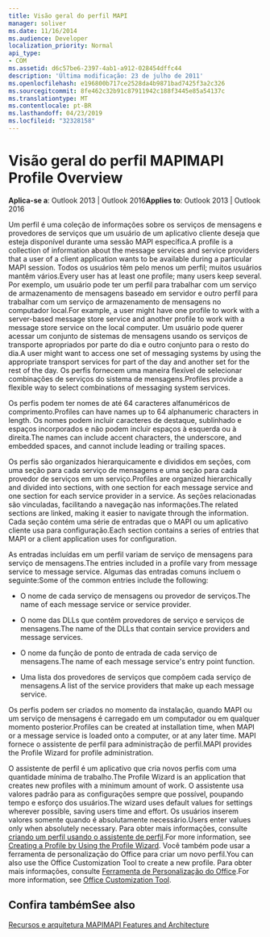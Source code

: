 ```yaml
---
title: Visão geral do perfil MAPI
manager: soliver
ms.date: 11/16/2014
ms.audience: Developer
localization_priority: Normal
api_type:
- COM
ms.assetid: d6c57be6-2397-4ab1-a912-028454dffc44
description: 'Última modificação: 23 de julho de 2011'
ms.openlocfilehash: e196800b717ce2528da4b9871bad7425f3a2c326
ms.sourcegitcommit: 8fe462c32b91c87911942c188f3445e85a54137c
ms.translationtype: MT
ms.contentlocale: pt-BR
ms.lasthandoff: 04/23/2019
ms.locfileid: "32328158"
---
```

# <a name="mapi-profile-overview"></a><span data-ttu-id="b081a-103">Visão geral do perfil MAPI</span><span class="sxs-lookup"><span data-stu-id="b081a-103">MAPI Profile Overview</span></span>

  
  
<span data-ttu-id="b081a-104">**Aplica-se a**: Outlook 2013 | Outlook 2016</span><span class="sxs-lookup"><span data-stu-id="b081a-104">**Applies to**: Outlook 2013 | Outlook 2016</span></span> 
  
<span data-ttu-id="b081a-105">Um perfil é uma coleção de informações sobre os serviços de mensagens e provedores de serviços que um usuário de um aplicativo cliente deseja que esteja disponível durante uma sessão MAPI específica.</span><span class="sxs-lookup"><span data-stu-id="b081a-105">A profile is a collection of information about the message services and service providers that a user of a client application wants to be available during a particular MAPI session.</span></span> <span data-ttu-id="b081a-106">Todos os usuários têm pelo menos um perfil; muitos usuários mantêm vários.</span><span class="sxs-lookup"><span data-stu-id="b081a-106">Every user has at least one profile; many users keep several.</span></span> <span data-ttu-id="b081a-107">Por exemplo, um usuário pode ter um perfil para trabalhar com um serviço de armazenamento de mensagens baseado em servidor e outro perfil para trabalhar com um serviço de armazenamento de mensagens no computador local.</span><span class="sxs-lookup"><span data-stu-id="b081a-107">For example, a user might have one profile to work with a server-based message store service and another profile to work with a message store service on the local computer.</span></span> <span data-ttu-id="b081a-108">Um usuário pode querer acessar um conjunto de sistemas de mensagens usando os serviços de transporte apropriados por parte do dia e outro conjunto para o resto do dia.</span><span class="sxs-lookup"><span data-stu-id="b081a-108">A user might want to access one set of messaging systems by using the appropriate transport services for part of the day and another set for the rest of the day.</span></span> <span data-ttu-id="b081a-109">Os perfis fornecem uma maneira flexível de selecionar combinações de serviços do sistema de mensagens.</span><span class="sxs-lookup"><span data-stu-id="b081a-109">Profiles provide a flexible way to select combinations of messaging system services.</span></span> 
  
<span data-ttu-id="b081a-110">Os perfis podem ter nomes de até 64 caracteres alfanuméricos de comprimento.</span><span class="sxs-lookup"><span data-stu-id="b081a-110">Profiles can have names up to 64 alphanumeric characters in length.</span></span> <span data-ttu-id="b081a-111">Os nomes podem incluir caracteres de destaque, sublinhado e espaços incorporados e não podem incluir espaços à esquerda ou à direita.</span><span class="sxs-lookup"><span data-stu-id="b081a-111">The names can include accent characters, the underscore, and embedded spaces, and cannot include leading or trailing spaces.</span></span> 
  
<span data-ttu-id="b081a-112">Os perfis são organizados hierarquicamente e divididos em seções, com uma seção para cada serviço de mensagens e uma seção para cada provedor de serviços em um serviço.</span><span class="sxs-lookup"><span data-stu-id="b081a-112">Profiles are organized hierarchically and divided into sections, with one section for each message service and one section for each service provider in a service.</span></span> <span data-ttu-id="b081a-113">As seções relacionadas são vinculadas, facilitando a navegação nas informações.</span><span class="sxs-lookup"><span data-stu-id="b081a-113">The related sections are linked, making it easier to navigate through the information.</span></span> <span data-ttu-id="b081a-114">Cada seção contém uma série de entradas que o MAPI ou um aplicativo cliente usa para configuração.</span><span class="sxs-lookup"><span data-stu-id="b081a-114">Each section contains a series of entries that MAPI or a client application uses for configuration.</span></span>
  
<span data-ttu-id="b081a-115">As entradas incluídas em um perfil variam de serviço de mensagens para serviço de mensagens.</span><span class="sxs-lookup"><span data-stu-id="b081a-115">The entries included in a profile vary from message service to message service.</span></span> <span data-ttu-id="b081a-116">Algumas das entradas comuns incluem o seguinte:</span><span class="sxs-lookup"><span data-stu-id="b081a-116">Some of the common entries include the following:</span></span>
  
- <span data-ttu-id="b081a-117">O nome de cada serviço de mensagens ou provedor de serviços.</span><span class="sxs-lookup"><span data-stu-id="b081a-117">The name of each message service or service provider.</span></span>
    
- <span data-ttu-id="b081a-118">O nome das DLLs que contêm provedores de serviço e serviços de mensagens.</span><span class="sxs-lookup"><span data-stu-id="b081a-118">The name of the DLLs that contain service providers and message services.</span></span>
    
- <span data-ttu-id="b081a-119">O nome da função de ponto de entrada de cada serviço de mensagens.</span><span class="sxs-lookup"><span data-stu-id="b081a-119">The name of each message service's entry point function.</span></span>
    
- <span data-ttu-id="b081a-120">Uma lista dos provedores de serviços que compõem cada serviço de mensagens.</span><span class="sxs-lookup"><span data-stu-id="b081a-120">A list of the service providers that make up each message service.</span></span>
    
<span data-ttu-id="b081a-121">Os perfis podem ser criados no momento da instalação, quando MAPI ou um serviço de mensagens é carregado em um computador ou em qualquer momento posterior.</span><span class="sxs-lookup"><span data-stu-id="b081a-121">Profiles can be created at installation time, when MAPI or a message service is loaded onto a computer, or at any later time.</span></span> <span data-ttu-id="b081a-122">MAPI fornece o assistente de perfil para administração de perfil.</span><span class="sxs-lookup"><span data-stu-id="b081a-122">MAPI provides the Profile Wizard for profile administration.</span></span> 
  
<span data-ttu-id="b081a-123">O assistente de perfil é um aplicativo que cria novos perfis com uma quantidade mínima de trabalho.</span><span class="sxs-lookup"><span data-stu-id="b081a-123">The Profile Wizard is an application that creates new profiles with a minimum amount of work.</span></span> <span data-ttu-id="b081a-124">O assistente usa valores padrão para as configurações sempre que possível, poupando tempo e esforço dos usuários.</span><span class="sxs-lookup"><span data-stu-id="b081a-124">The wizard uses default values for settings wherever possible, saving users time and effort.</span></span> <span data-ttu-id="b081a-125">Os usuários inserem valores somente quando é absolutamente necessário.</span><span class="sxs-lookup"><span data-stu-id="b081a-125">Users enter values only when absolutely necessary.</span></span> <span data-ttu-id="b081a-126">Para obter mais informações, consulte [criando um perfil usando o assistente de perfil](creating-a-profile-by-using-the-profile-wizard.md).</span><span class="sxs-lookup"><span data-stu-id="b081a-126">For more information, see [Creating a Profile by Using the Profile Wizard](creating-a-profile-by-using-the-profile-wizard.md).</span></span> <span data-ttu-id="b081a-127">Você também pode usar a ferramenta de personalização do Office para criar um novo perfil.</span><span class="sxs-lookup"><span data-stu-id="b081a-127">You can also use the Office Customization Tool to create a new profile.</span></span> <span data-ttu-id="b081a-128">Para obter mais informações, consulte [Ferramenta de Personalização do Office](https://go.microsoft.com/fwlink/?LinkId=123000).</span><span class="sxs-lookup"><span data-stu-id="b081a-128">For more information, see [Office Customization Tool](https://go.microsoft.com/fwlink/?LinkId=123000).</span></span>
  
## <a name="see-also"></a><span data-ttu-id="b081a-129">Confira também</span><span class="sxs-lookup"><span data-stu-id="b081a-129">See also</span></span>



[<span data-ttu-id="b081a-130">Recursos e arquitetura MAPI</span><span class="sxs-lookup"><span data-stu-id="b081a-130">MAPI Features and Architecture</span></span>](mapi-features-and-architecture.md)


